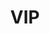 ---
id: vip
parent: /wiki/
permalink: /wiki/vip/
images: 
    - /images/wiki/vip.webp
title: VIP
description: Very Important Padel, sapevi che tutti questi personaggi famosi giocano a padel?
menu:
  main:
    identifier: "vip"
    parent: "wiki"
---